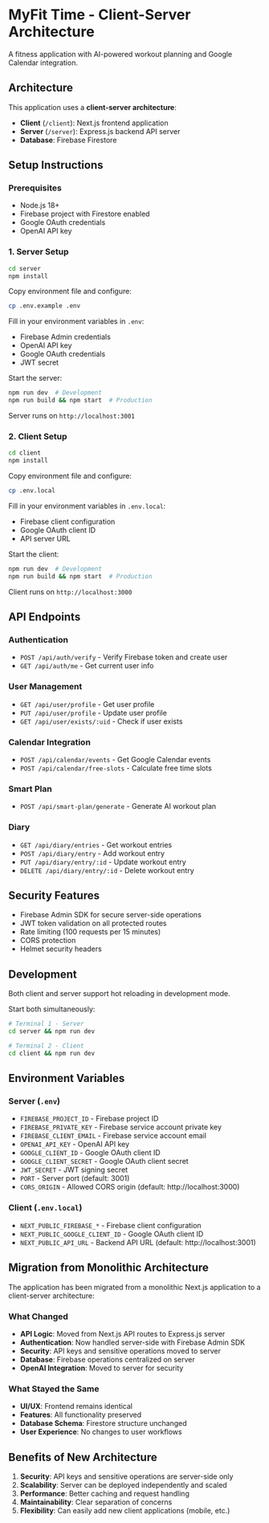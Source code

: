 # MyFit Time - Client-Server Architecture

A fitness application with AI-powered workout planning and Google Calendar integration.

## Architecture

This application uses a **client-server architecture**:

- **Client** (`/client`): Next.js frontend application
- **Server** (`/server`): Express.js backend API server
- **Database**: Firebase Firestore

## Setup Instructions

### Prerequisites

- Node.js 18+ 
- Firebase project with Firestore enabled
- Google OAuth credentials
- OpenAI API key

### 1. Server Setup

```bash
cd server
npm install
```

Copy environment file and configure:
```bash
cp .env.example .env
```

Fill in your environment variables in `.env`:
- Firebase Admin credentials
- OpenAI API key
- Google OAuth credentials
- JWT secret

Start the server:
```bash
npm run dev  # Development
npm run build && npm start  # Production
```

Server runs on `http://localhost:3001`

### 2. Client Setup

```bash
cd client
npm install
```

Copy environment file and configure:
```bash
cp .env.local
```

Fill in your environment variables in `.env.local`:
- Firebase client configuration
- Google OAuth client ID
- API server URL

Start the client:
```bash
npm run dev  # Development
npm run build && npm start  # Production
```

Client runs on `http://localhost:3000`

## API Endpoints

### Authentication
- `POST /api/auth/verify` - Verify Firebase token and create user
- `GET /api/auth/me` - Get current user info

### User Management
- `GET /api/user/profile` - Get user profile
- `PUT /api/user/profile` - Update user profile
- `GET /api/user/exists/:uid` - Check if user exists

### Calendar Integration
- `POST /api/calendar/events` - Get Google Calendar events
- `POST /api/calendar/free-slots` - Calculate free time slots

### Smart Plan
- `POST /api/smart-plan/generate` - Generate AI workout plan

### Diary
- `GET /api/diary/entries` - Get workout entries
- `POST /api/diary/entry` - Add workout entry
- `PUT /api/diary/entry/:id` - Update workout entry
- `DELETE /api/diary/entry/:id` - Delete workout entry

## Security Features

- Firebase Admin SDK for secure server-side operations
- JWT token validation on all protected routes
- Rate limiting (100 requests per 15 minutes)
- CORS protection
- Helmet security headers

## Development

Both client and server support hot reloading in development mode.

Start both simultaneously:
```bash
# Terminal 1 - Server
cd server && npm run dev

# Terminal 2 - Client  
cd client && npm run dev
```

## Environment Variables

### Server (`.env`)
- `FIREBASE_PROJECT_ID` - Firebase project ID
- `FIREBASE_PRIVATE_KEY` - Firebase service account private key
- `FIREBASE_CLIENT_EMAIL` - Firebase service account email
- `OPENAI_API_KEY` - OpenAI API key
- `GOOGLE_CLIENT_ID` - Google OAuth client ID
- `GOOGLE_CLIENT_SECRET` - Google OAuth client secret
- `JWT_SECRET` - JWT signing secret
- `PORT` - Server port (default: 3001)
- `CORS_ORIGIN` - Allowed CORS origin (default: http://localhost:3000)

### Client (`.env.local`)
- `NEXT_PUBLIC_FIREBASE_*` - Firebase client configuration
- `NEXT_PUBLIC_GOOGLE_CLIENT_ID` - Google OAuth client ID
- `NEXT_PUBLIC_API_URL` - Backend API URL (default: http://localhost:3001)

## Migration from Monolithic Architecture

The application has been migrated from a monolithic Next.js application to a client-server architecture:

### What Changed
- **API Logic**: Moved from Next.js API routes to Express.js server
- **Authentication**: Now handled server-side with Firebase Admin SDK
- **Security**: API keys and sensitive operations moved to server
- **Database**: Firebase operations centralized on server
- **OpenAI Integration**: Moved to server for security

### What Stayed the Same
- **UI/UX**: Frontend remains identical
- **Features**: All functionality preserved
- **Database Schema**: Firestore structure unchanged
- **User Experience**: No changes to user workflows

## Benefits of New Architecture

1. **Security**: API keys and sensitive operations are server-side only
2. **Scalability**: Server can be deployed independently and scaled
3. **Performance**: Better caching and request handling
4. **Maintainability**: Clear separation of concerns
5. **Flexibility**: Can easily add new client applications (mobile, etc.)
